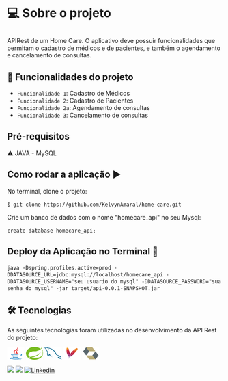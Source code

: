 # <p align="justify">💻 Sobre o projeto</p>
APIRest de um Home Care. O aplicativo deve possuir funcionalidades que permitam o cadastro de médicos e de pacientes, e também o agendamento e cancelamento de consultas.


## :hammer: Funcionalidades do projeto

- `Funcionalidade 1`: Cadastro de Médicos
- `Funcionalidade 2`: Cadastro de Pacientes
- `Funcionalidade 2a`: Agendamento de consultas
- `Funcionalidade 3`: Cancelamento de consultas


## Pré-requisitos

:warning: JAVA - MySQL

## Como rodar a aplicação :arrow_forward:

No terminal, clone o projeto:
```
$ git clone https://github.com/KelvynAmaral/home-care.git
```

Crie um banco de dados com o nome "homecare_api" no seu Mysql:
```
create database homecare_api;
```

## Deploy da Aplicação no Terminal :dash:

```
java -Dspring.profiles.active=prod -DDATASOURCE_URL=jdbc:mysql://localhost/homecare_api -DDATASOURCE_USERNAME="seu usuario do mysql" -DDATASOURCE_PASSWORD="sua senha do mysql" -jar target/api-0.0.1-SNAPSHOT.jar
```



## 🛠 Tecnologias
As seguintes tecnologias foram utilizadas no desenvolvimento da API Rest do projeto:  

<img align="center" alt="Kelvyn-Java" height="30" width="40" src="https://raw.githubusercontent.com/devicons/devicon/master/icons/java/java-original.svg"> <img align="center" alt="Kelvyn-Spring" height="30" width="40" src="https://raw.githubusercontent.com/devicons/devicon/master/icons/spring/spring-original.svg"> <img align="center" alt="Kelvyn-Mysql" height="30" width="40" src="https://raw.githubusercontent.com/devicons/devicon/master/icons/mysql/mysql-original.svg"> <img align="center" alt="Kelvyn-maven" height="30" width="40" src="https://raw.githubusercontent.com/devicons/devicon/master/icons/maven/maven-original.svg"> <img align="center" alt="Kelvyn-Mysql" height="30" width="40" src="https://raw.githubusercontent.com/devicons/devicon/master/icons/hibernate/hibernate-original.svg">   



<img src="http://img.shields.io/static/v1?label=License&message=MIT&color=green&style=for-the-badge"/> <a href = "mailto:kelvyn.candido@gmail.com"><img src="https://img.shields.io/badge/-Gmail-%23333?style=for-the-badge&logo=gmail&logoColor=white" target="_blank"></a>
 [![Linkedin](https://img.shields.io/badge/LinkedIn-0077B5?style=for-the-badge&logo=linkedin&logoColor=white)](https://www.linkedin.com/in/kelvyncandido/)
